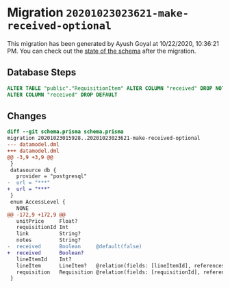 # Migration `20201023023621-make-received-optional`

This migration has been generated by Ayush Goyal at 10/22/2020, 10:36:21 PM.
You can check out the [state of the schema](./schema.prisma) after the migration.

## Database Steps

```sql
ALTER TABLE "public"."RequisitionItem" ALTER COLUMN "received" DROP NOT NULL,
ALTER COLUMN "received" DROP DEFAULT
```

## Changes

```diff
diff --git schema.prisma schema.prisma
migration 20201023015928..20201023023621-make-received-optional
--- datamodel.dml
+++ datamodel.dml
@@ -3,9 +3,9 @@
 }
 datasource db {
   provider = "postgresql"
-  url = "***"
+  url = "***"
 }
 enum AccessLevel {
   NONE
@@ -172,9 +172,9 @@
   unitPrice     Float?
   requisitionId Int
   link          String?
   notes         String?
-  received      Boolean     @default(false)
+  received      Boolean?
   lineItemId    Int?
   lineItem      LineItem?   @relation(fields: [lineItemId], references: [id])
   requisition   Requisition @relation(fields: [requisitionId], references: [id])
 }
```


